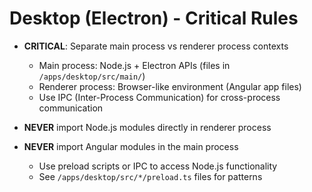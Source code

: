 # Desktop (Electron) - Critical Rules

- **CRITICAL**: Separate main process vs renderer process contexts
  - Main process: Node.js + Electron APIs (files in `/apps/desktop/src/main/`)
  - Renderer process: Browser-like environment (Angular app files)
  - Use IPC (Inter-Process Communication) for cross-process communication

- **NEVER** import Node.js modules directly in renderer process
- **NEVER** import Angular modules in the main process
  - Use preload scripts or IPC to access Node.js functionality
  - See `/apps/desktop/src/*/preload.ts` files for patterns
